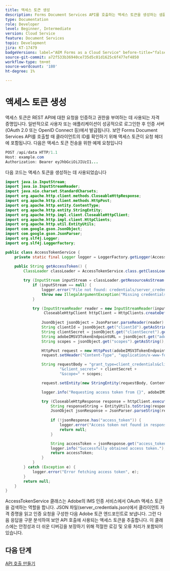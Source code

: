 ```yaml
---
title: 액세스 토큰 생성
description: Forms Document Services API를 호출하는 액세스 토큰을 생성하는 샘플 코드
type: Documentation
role: Developer
level: Beginner, Intermediate
version: Cloud Service
feature: Document Services
topic: Development
jira: KT-17479
badgeVersions: label="AEM Forms as a Cloud Service" before-title="false"
source-git-commit: a72f533b36940ce735d5c01d1625c6f477ef4850
workflow-type: tm+mt
source-wordcount: '180'
ht-degree: 1%

---
```


# 액세스 토큰 생성

액세스 토큰은 REST API에 대한 요청을 인증하고 권한을 부여하는 데 사용되는 자격 증명입니다. 일반적으로 사용자 또는 애플리케이션이 성공적으로 로그인한 후 인증 서버(OAuth 2.0 또는 OpenID Connect 등)에서 발급됩니다. 보안 Forms Document Services API를 호출할 때 클라이언트의 ID를 확인하기 위해 액세스 토큰이 요청 헤더에 포함됩니다.
다음은 액세스 토큰 전송을 위한 예제 요청입니다

```java
POST /api/data HTTP/1.1
Host: example.com
Authorization: Bearer eyJhbGciOiJIUzI1...
```

다음 코드는 액세스 토큰을 생성하는 데 사용되었습니다

```java
import java.io.InputStream;
import java.io.InputStreamReader;
import java.nio.charset.StandardCharsets;
import org.apache.http.client.methods.CloseableHttpResponse;
import org.apache.http.client.methods.HttpPost;
import org.apache.http.entity.ContentType;
import org.apache.http.entity.StringEntity;
import org.apache.http.impl.client.CloseableHttpClient;
import org.apache.http.impl.client.HttpClients;
import org.apache.http.util.EntityUtils;
import com.google.gson.JsonObject;
import com.google.gson.JsonParser;
import org.slf4j.Logger;
import org.slf4j.LoggerFactory;

public class AccessTokenService {
    private static final Logger logger = LoggerFactory.getLogger(AccessTokenService.class);
    
    public String getAccessToken() {
        ClassLoader classLoader = AccessTokenService.class.getClassLoader();

        try (InputStream inputStream = classLoader.getResourceAsStream("credentials/server_credentials.json")) {
            if (inputStream == null) {
                logger.error("File not found: credentials/server_credentials.json");
                throw new IllegalArgumentException("Missing credentials file");
            }

            try (InputStreamReader reader = new InputStreamReader(inputStream, StandardCharsets.UTF_8);
                 CloseableHttpClient httpClient = HttpClients.createDefault()) {
                 
                JsonObject jsonObject = JsonParser.parseReader(reader).getAsJsonObject();
                String clientId = jsonObject.get("clientId").getAsString();
                String clientSecret = jsonObject.get("clientSecret").getAsString();
                String adobeIMSV3TokenEndpointURL = jsonObject.get("adobeIMSV3TokenEndpointURL").getAsString();
                String scopes = jsonObject.get("scopes").getAsString();

                HttpPost request = new HttpPost(adobeIMSV3TokenEndpointURL);
                request.setHeader("Content-Type", "application/x-www-form-urlencoded");

                String requestBody = "grant_type=client_credentials&client_id=" + clientId +
                        "&client_secret=" + clientSecret +
                        "&scope=" + scopes;

                request.setEntity(new StringEntity(requestBody, ContentType.APPLICATION_FORM_URLENCODED));

                logger.info("Requesting access token from {}", adobeIMSV3TokenEndpointURL);

                try (CloseableHttpResponse response = httpClient.execute(request)) {
                    String responseString = EntityUtils.toString(response.getEntity());
                    JsonObject jsonResponse = JsonParser.parseString(responseString).getAsJsonObject();
                    
                    if (!jsonResponse.has("access_token")) {
                        logger.error("Access token not found in response: {}", responseString);
                        return null;
                    }

                    String accessToken = jsonResponse.get("access_token").getAsString();
                    logger.info("Successfully obtained access token.");
                    return accessToken;
                }
            }
        } catch (Exception e) {
            logger.error("Error fetching access token", e);
        }
        return null;
    }
}
```

AccessTokenService 클래스는 Adobe의 IMS 인증 서비스에서 OAuth 액세스 토큰을 검색하는 역할을 합니다. JSON 파일(server_credentials.json)에서 클라이언트 자격 증명을 읽고 인증 요청을 구성한 다음 Adobe 토큰 엔드포인트로 보냅니다. 그런 다음 응답을 구문 분석하여 보안 API 호출에 사용되는 액세스 토큰을 추출합니다. 이 클래스에는 안정성과 더 쉬운 디버깅을 보장하기 위해 적절한 로깅 및 오류 처리가 포함되어 있습니다.

## 다음 단계

[API 호출 만들기](./make-api-calls.md)